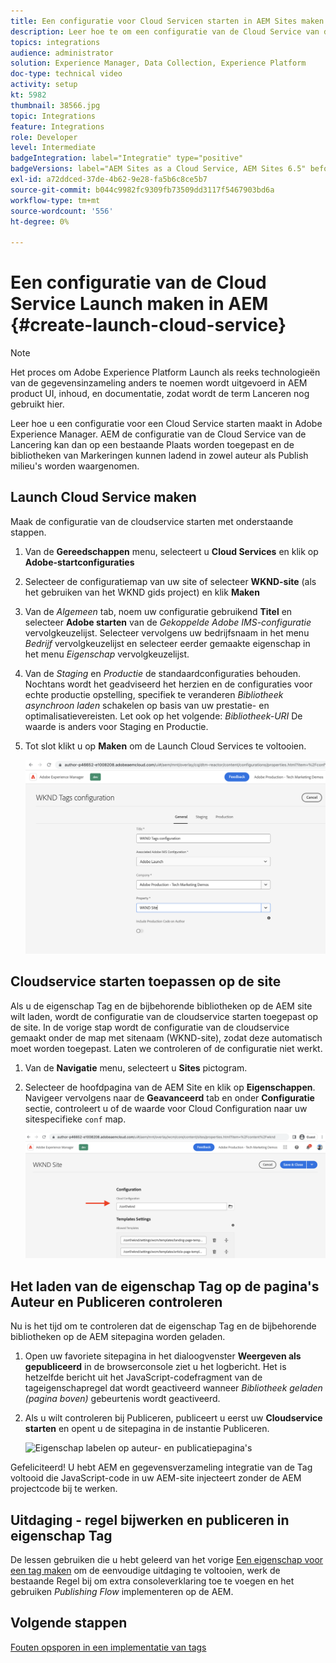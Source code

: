 ```yaml
---
title: Een configuratie voor Cloud Servicen starten in AEM Sites maken
description: Leer hoe te om een configuratie van de Cloud Service van de Lancering in AEM tot stand te brengen. De configuratie van de Cloud Service Launch kan dan worden toegepast op een bestaande Site en de tagbibliotheken kunnen worden waargenomen tijdens het laden in zowel de auteur- als de publicatieomgeving.
topics: integrations
audience: administrator
solution: Experience Manager, Data Collection, Experience Platform
doc-type: technical video
activity: setup
kt: 5982
thumbnail: 38566.jpg
topic: Integrations
feature: Integrations
role: Developer
level: Intermediate
badgeIntegration: label="Integratie" type="positive"
badgeVersions: label="AEM Sites as a Cloud Service, AEM Sites 6.5" before-title="false"
exl-id: a72ddced-37de-4b62-9e28-fa5b6c8ce5b7
source-git-commit: b044c9982fc9309fb73509dd3117f5467903bd6a
workflow-type: tm+mt
source-wordcount: '556'
ht-degree: 0%

---
```


# Een configuratie van de Cloud Service Launch maken in AEM {#create-launch-cloud-service}

>[!NOTE]
>
>Het proces om Adobe Experience Platform Launch als reeks technologieën van de gegevensinzameling anders te noemen wordt uitgevoerd in AEM product UI, inhoud, en documentatie, zodat wordt de term Lanceren nog gebruikt hier.

Leer hoe u een configuratie voor een Cloud Service starten maakt in Adobe Experience Manager. AEM de configuratie van de Cloud Service van de Lancering kan dan op een bestaande Plaats worden toegepast en de bibliotheken van Markeringen kunnen ladend in zowel auteur als Publish milieu&#39;s worden waargenomen.

## Launch Cloud Service maken

Maak de configuratie van de cloudservice starten met onderstaande stappen.

1. Van de **Gereedschappen** menu, selecteert u **Cloud Services** en klik op **Adobe-startconfiguraties**

1. Selecteer de configuratiemap van uw site of selecteer **WKND-site** (als het gebruiken van het WKND gids project) en klik **Maken**

1. Van de _Algemeen_ tab, noem uw configuratie gebruikend **Titel** en selecteer **Adobe starten** van de _Gekoppelde Adobe IMS-configuratie_ vervolgkeuzelijst. Selecteer vervolgens uw bedrijfsnaam in het menu _Bedrijf_ vervolgkeuzelijst en selecteer eerder gemaakte eigenschap in het menu _Eigenschap_ vervolgkeuzelijst.

1. Van de _Staging_ en _Productie_ de standaardconfiguraties behouden. Nochtans wordt het geadviseerd het herzien en de configuraties voor echte productie opstelling, specifiek te veranderen _Bibliotheek asynchroon laden_ schakelen op basis van uw prestatie- en optimalisatievereisten. Let ook op het volgende: _Bibliotheek-URI_ De waarde is anders voor Staging en Productie.

1. Tot slot klikt u op **Maken** om de Launch Cloud Services te voltooien.

   ![Configuratie van Cloud Services starten](assets/launch-cloud-services-config.png)

## Cloudservice starten toepassen op de site

Als u de eigenschap Tag en de bijbehorende bibliotheken op de AEM site wilt laden, wordt de configuratie van de cloudservice starten toegepast op de site. In de vorige stap wordt de configuratie van de cloudservice gemaakt onder de map met sitenaam (WKND-site), zodat deze automatisch moet worden toegepast. Laten we controleren of de configuratie niet werkt.

1. Van de **Navigatie** menu, selecteert u **Sites** pictogram.

1. Selecteer de hoofdpagina van de AEM Site en klik op **Eigenschappen**. Navigeer vervolgens naar de **Geavanceerd** tab en onder **Configuratie** sectie, controleert u of de waarde voor Cloud Configuration naar uw sitespecifieke `conf` map.

   ![Configuratie van Cloud Services toepassen op de site](assets/apply-cloud-services-config-to-site.png)

## Het laden van de eigenschap Tag op de pagina&#39;s Auteur en Publiceren controleren

Nu is het tijd om te controleren dat de eigenschap Tag en de bijbehorende bibliotheken op de AEM sitepagina worden geladen.

1. Open uw favoriete sitepagina in het dialoogvenster **Weergeven als gepubliceerd** in de browserconsole ziet u het logbericht. Het is hetzelfde bericht uit het JavaScript-codefragment van de tageigenschapregel dat wordt geactiveerd wanneer _Bibliotheek geladen (pagina boven)_ gebeurtenis wordt geactiveerd.

1. Als u wilt controleren bij Publiceren, publiceert u eerst uw **Cloudservice starten** en opent u de sitepagina in de instantie Publiceren.

   ![Eigenschap labelen op auteur- en publicatiepagina&#39;s](assets/tag-property-on-author-publish-pages.png)

Gefeliciteerd! U hebt AEM en gegevensverzameling integratie van de Tag voltooid die JavaScript-code in uw AEM-site injecteert zonder de AEM projectcode bij te werken.

## Uitdaging - regel bijwerken en publiceren in eigenschap Tag

De lessen gebruiken die u hebt geleerd van het vorige [Een eigenschap voor een tag maken](./create-tag-property.md) om de eenvoudige uitdaging te voltooien, werk de bestaande Regel bij om extra consoleverklaring toe te voegen en het gebruiken _Publishing Flow_ implementeren op de AEM.

## Volgende stappen

[Fouten opsporen in een implementatie van tags](debug-tags-implementation.md)
